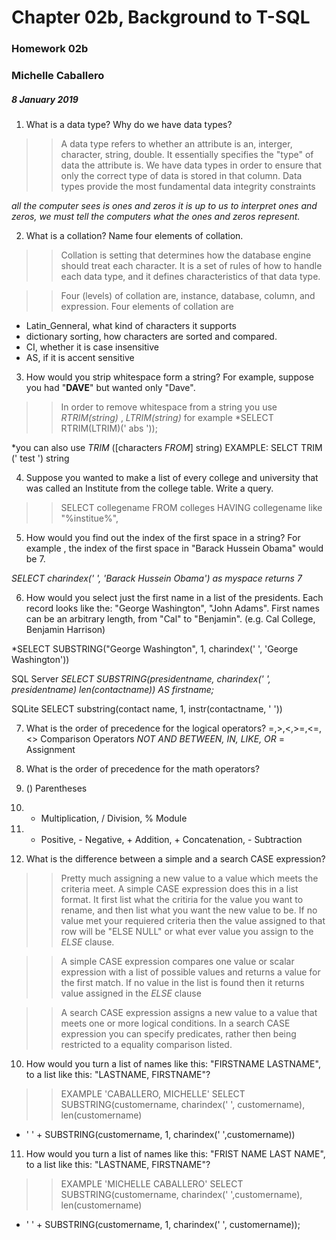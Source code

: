 # Chapter 02b, Background to T-SQL
### Homework 02b

### Michelle Caballero
##### 8 January 2019

1. What is a data type? Why do we have data types?

>> A data type refers to whether an attribute is an, interger, character,
string, double. It essentially specifies the "type" of data the attribute is.
We have data types in order to ensure that only the correct type of data is
stored in that column. Data types provide the most fundamental data integrity
constraints

*all the computer sees is ones and zeros it is up to us to interpret ones and
zeros, we must tell the computers what the ones and zeros represent.*


2. What is a collation? Name four elements of collation.

>> Collation is setting that determines how the database engine
should treat each character. It is a set of rules of how to handle each data type,
and it defines characteristics of that data type.

>> Four (levels) of collation are, instance, database, column, and expression.
>> Four elements of collation are
  + Latin_Genneral, what kind of characters it supports
  + dictionary sorting, how characters are sorted and compared.
  + CI, whether it is case insensitive
  + AS, if it is accent sensitive

3. How would you strip whitespace form a string? For example, suppose you had
"____DAVE____" but wanted only "Dave".

>> In order to remove whitespace from a string you use *RTRIM(string)* ,
*LTRIM(string)* for example
*SELECT RTRIM(LTRIM)('   abs   '));

*you can also use *TRIM* ([characters *FROM*] string)
EXAMPLE:
SELCT TRIM ('     test     ') string

4. Suppose you wanted to make a list of every college and university that was
called an Institute from the college table. Write a query.

>> SELECT collegename
>> FROM colleges
>> HAVING collegename like "%institue%",


5. How would you find out the index of the first space in a string? For example
, the index of the first space in "Barack Hussein Obama" would be 7.

*SELECT charindex(' ', 'Barack Hussein Obama') as myspace
returns  7*

6. How would you select just the first name in a list of the presidents. Each
record looks like the: "George Washington", "John Adams". First names can be an
arbitrary length, from "Cal" to "Benjamin". (e.g. Cal College, Benjamin Harrison)

*SELECT  SUBSTRING("George Washington", 1, charindex(' ', 'George Washington'))

SQL Server
*SELECT SUBSTRING(presidentname, charindex(' ', presidentname) len(contactname))
AS firstname;*

SQLite
SELECT substring(contact name, 1, instr(contactname, ' '))

7. What is the order of precedence for the logical operators?
 =,>,<,>=,<=,<> Comparison Operators
 *NOT*
 *AND*
 *BETWEEN, IN, LIKE, OR*
 = Assignment

8. What is the order of precedence for the math operators?
1. () Parentheses
2. * Multiplication, / Division, % Module
3. + Positive, - Negative, + Addition, + Concatenation, - Subtraction


9. What is the difference between a simple and a search CASE expression?

>> Pretty much assigning a new value to a value which meets the criteria meet.
A simple CASE expression does this in a list format. It first list what the critiria
for the value you want to rename, and then list what you want the new value to be.
If no value met your requiered criteria then the value assigned to that row will
be "ELSE NULL" or what ever value you assign to the *ELSE* clause.

>> A simple CASE expression compares one value or scalar expression with a list
of possible values and returns a value for the first match. If no value in the
list is found then it returns value assigned in the *ELSE* clause

>> A search CASE expression assigns a new value to a value  that meets one or
more logical conditions. In a search CASE expression you can specify predicates,
rather then being restricted to a equality comparison listed.

10. How would you turn a list of names like this: "FIRSTNAME LASTNAME", to a list
like this: "LASTNAME, FIRSTNAME"?

>> EXAMPLE 'CABALLERO, MICHELLE'
SELECT SUBSTRING(customername, charindex(' ', customername), len(customername)
+ ' ' + SUBSTRING(customername, 1, charindex(' ',customername))

11. How would you turn a list of names like this: "FRIST NAME LAST NAME", to a
list like this: "LASTNAME, FIRSTNAME"?

>>EXAMPLE 'MICHELLE CABALLERO'
SELECT SUBSTRING(customername, charindex(' ',customername), len(customername)
+ ' ' + SUBSTRING(customername, 1, charindex(' ', customername));

